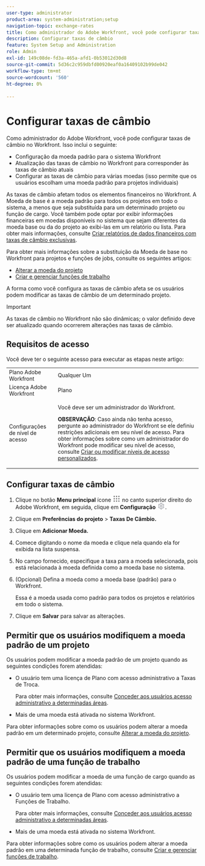 ```yaml
---
user-type: administrator
product-area: system-administration;setup
navigation-topic: exchange-rates
title: Como administrador do Adobe Workfront, você pode configurar taxas de câmbio no Workfront.
description: Configurar taxas de câmbio
feature: System Setup and Administration
role: Admin
exl-id: 149c08de-fd3a-465a-afd1-0b53012d30d8
source-git-commit: 5d36c2c959dbfd00920eaf0a16409102b99de042
workflow-type: tm+mt
source-wordcount: '560'
ht-degree: 0%

---
```


# Configurar taxas de câmbio

<!--
<p data-mc-conditions="QuicksilverOrClassic.Draft mode">*** DON'T DELETE, DRAFT OR HIDE THIS ARTICLE. IT IS LINKED TO THE PRODUCT, THROUGH THE CONTEXT SENSITIVE HELP LINKS. **</p>
-->

Como administrador do Adobe Workfront, você pode configurar taxas de câmbio no Workfront. Isso inclui o seguinte:

* Configuração da moeda padrão para o sistema Workfront
* Atualização das taxas de câmbio no Workfront para corresponder às taxas de câmbio atuais
* Configurar as taxas de câmbio para várias moedas (isso permite que os usuários escolham uma moeda padrão para projetos individuais)

As taxas de câmbio afetam todos os elementos financeiros no Workfront. A Moeda de base é a moeda padrão para todos os projetos em todo o sistema, a menos que seja substituída para um determinado projeto ou função de cargo. Você também pode optar por exibir informações financeiras em moedas disponíveis no sistema que sejam diferentes da moeda base ou da do projeto ao exibi-las em um relatório ou lista. Para obter mais informações, consulte [Criar relatórios de dados financeiros com taxas de câmbio exclusivas](../../../reports-and-dashboards/reports/creating-and-managing-reports/create-financial-data-reports-unique-exchange-rates.md).

Para obter mais informações sobre a substituição da Moeda de base no Workfront para projetos e funções de jobs, consulte os seguintes artigos:

* [Alterar a moeda do projeto](../../../manage-work/projects/project-finances/change-project-currency.md)
* [Criar e gerenciar funções de trabalho](../../../administration-and-setup/set-up-workfront/organizational-setup/create-manage-job-roles.md)

A forma como você configura as taxas de câmbio afeta se os usuários podem modificar as taxas de câmbio de um determinado projeto.

>[!IMPORTANT]
>
>As taxas de câmbio no Workfront não são dinâmicas; o valor definido deve ser atualizado quando ocorrerem alterações nas taxas de câmbio.

## Requisitos de acesso

Você deve ter o seguinte acesso para executar as etapas neste artigo:

<table style="table-layout:auto"> 
 <col> 
 <col> 
 <tbody> 
  <tr> 
   <td role="rowheader">Plano Adobe Workfront</td> 
   <td>Qualquer Um</td> 
  </tr> 
  <tr> 
   <td role="rowheader">Licença Adobe Workfront</td> 
   <td>Plano</td> 
  </tr> 
  <tr> 
   <td role="rowheader">Configurações de nível de acesso</td> 
   <td> <p>Você deve ser um administrador do Workfront.</p> <p><b>OBSERVAÇÃO</b>: Caso ainda não tenha acesso, pergunte ao administrador do Workfront se ele definiu restrições adicionais em seu nível de acesso. Para obter informações sobre como um administrador do Workfront pode modificar seu nível de acesso, consulte <a href="../../../administration-and-setup/add-users/configure-and-grant-access/create-modify-access-levels.md" class="MCXref xref">Criar ou modificar níveis de acesso personalizados</a>.</p> </td> 
  </tr> 
 </tbody> 
</table>

## Configurar taxas de câmbio

1. Clique no botão **Menu principal** ícone ![](assets/main-menu-icon.png) no canto superior direito do Adobe Workfront, em seguida, clique em **Configuração** ![](assets/gear-icon-settings.png).

1. Clique em **Preferências do projeto** > **Taxas De Câmbio.**

1. Clique em **Adicionar Moeda.**
1. Comece digitando o nome da moeda e clique nela quando ela for exibida na lista suspensa.

1. No campo fornecido, especifique a taxa para a moeda selecionada, pois está relacionada à moeda definida como a moeda base no sistema.
1. (Opcional) Defina a moeda como a moeda base (padrão) para o Workfront.

   Essa é a moeda usada como padrão para todos os projetos e relatórios em todo o sistema.

1. Clique em **Salvar** para salvar as alterações.

## Permitir que os usuários modifiquem a moeda padrão de um projeto

Os usuários podem modificar a moeda padrão de um projeto quando as seguintes condições forem atendidas:

* O usuário tem uma licença de Plano com acesso administrativo a Taxas de Troca.

   Para obter mais informações, consulte [Conceder aos usuários acesso administrativo a determinadas áreas](../../../administration-and-setup/add-users/configure-and-grant-access/grant-users-admin-access-certain-areas.md).

* Mais de uma moeda está ativada no sistema Workfront.

Para obter informações sobre como os usuários podem alterar a moeda padrão em um determinado projeto, consulte [Alterar a moeda do projeto](../../../manage-work/projects/project-finances/change-project-currency.md).

## Permitir que os usuários modifiquem a moeda padrão de uma função de trabalho

Os usuários podem modificar a moeda de uma função de cargo quando as seguintes condições forem atendidas:

* O usuário tem uma licença de Plano com acesso administrativo a Funções de Trabalho.

   Para obter mais informações, consulte [Conceder aos usuários acesso administrativo a determinadas áreas](../../../administration-and-setup/add-users/configure-and-grant-access/grant-users-admin-access-certain-areas.md).

* Mais de uma moeda está ativada no sistema Workfront.

Para obter informações sobre como os usuários podem alterar a moeda padrão em uma determinada função de trabalho, consulte [Criar e gerenciar funções de trabalho](../../../administration-and-setup/set-up-workfront/organizational-setup/create-manage-job-roles.md).
